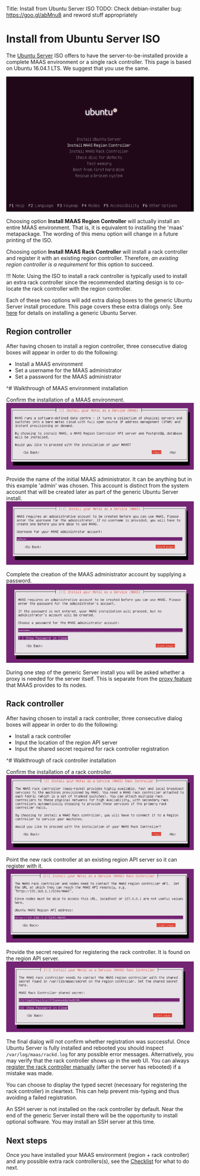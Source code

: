 Title: Install from Ubuntu Server ISO
TODO:  Check debian-installer bug: https://goo.gl/abMnu8 and reword stuff appropriately


# Install from Ubuntu Server ISO

The [Ubuntu Server](http://www.ubuntu.com/download/server) ISO offers to have
the server-to-be-installed provide a complete MAAS environment or a single rack
controller. This page is based on Ubuntu 16.04.1 LTS. We suggest that you use
the same.

![server install menu](../media/iso-install_01.png)

Choosing option **Install MAAS Region Controller** will actually install an
entire MAAS environment. That is, it is equivalent to installing the 'maas'
metapackage. The wording of this menu option will change in a future printing
of the ISO.

Choosing option **Install MAAS Rack Controller** will install a rack
controller and register it with an existing region controller. Therefore,
*an existing region controller is a requirement* for this option to succeed.

!!! Note: Using the ISO to install a rack controller is typically used to
install an extra rack controller since the recommended starting design is to
co-locate the rack controller with the region controller.

Each of these two options will add extra dialog boxes to the generic Ubuntu
Server install procedure. This page covers these extra dialogs only. See
[here](https://help.ubuntu.com/lts/serverguide/installing-from-cd.html)
for details on installing a generic Ubuntu Server.


## Region controller

After having chosen to install a region controller, three consecutive dialog
boxes will appear in order to do the following:

- Install a MAAS environment
- Set a username for the MAAS administrator
- Set a password for the MAAS administrator

^# Walkthrough of MAAS environment installation

  Confirm the installation of a MAAS environment.
  ![region controller install dialog 1](../media/iso-install-region_01.png)
  
  Provide the name of the initial MAAS administrator. It can be anything but in
  this example 'admin' was chosen. This account is distinct from the system
  account that will be created later as part of the generic Ubuntu Server
install.
  ![region controller install dialog 2](../media/iso-install-region_02.png)
  
  Complete the creation of the MAAS administrator account by supplying a
password.
  ![region controller install dialog 3](../media/iso-install-region_03.png)

During one step of the generic Server install you will be asked whether a proxy
is needed for the server itself. This is separate from the
[proxy feature](installconfig-proxy.md) that MAAS provides to its nodes.


## Rack controller

After having chosen to install a rack controller, three consecutive dialog
boxes will appear in order to do the following:

- Install a rack controller
- Input the location of the region API server
- Input the shared secret required for rack controller registration

^# Walkthrough of rack controller installation

  Confirm the installation of a rack controller.
  ![rack controller install dialog 1](../media/iso-install-rack_01.png)

  Point the new rack controller at an existing region API server so it can
  register with it.
  ![rack controller install dialog 2](../media/iso-install-rack_02.png)

  Provide the secret required for registering the rack controller. It is found
  on the region API server.
  ![rack controller install dialog 3](../media/iso-install-rack_03.png)

The final dialog will not confirm whether registration was successful. Once
Ubuntu Server is fully installed and rebooted you should inspect
`/var/log/maas/rackd.log` for any possible error messages.  Alternatively, you
may verify that the rack controller shows up in the web UI.  You can always
[register the rack controller
manually](manage-cli-advanced.md#install-a-rack-controller)
(after the server has rebooted) if a mistake was made.

You can choose to display the typed secret (necessary for registering the rack
controller) in cleartext. This can help prevent mis-typing and thus avoiding a
failed registration.

An SSH server is not installed on the rack controller by default. Near the end
of the generic Server install there will be the opportunity to install optional
software. You may install an SSH server at this time.


## Next steps

Once you have installed your MAAS environment (region + rack controller) and
any possible extra rack controllers(s), see the
[Checklist](installconfig-checklist.md) for what to do next.
